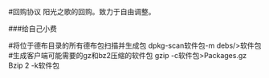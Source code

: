 #回购协议
阳光之歌的回购。致力于自由调整。

###给自己小费

#将位于德布目录的所有德布包扫描并生成包
dpkg-scan软件包-m debs/>软件包
#生成客户端可能需要的gz和bz2压缩的软件包
gzip -c软件包>Packages.gz
Bzip 2 -k软件包
